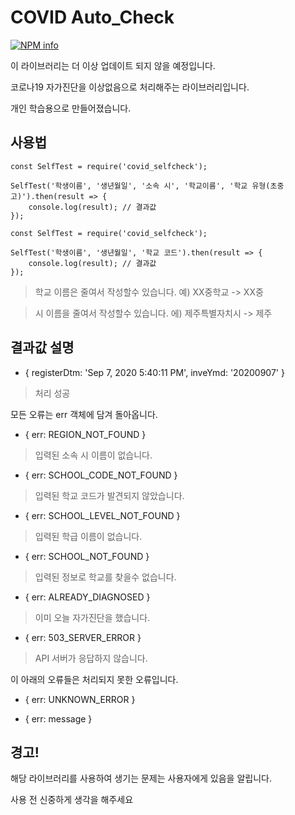 # COVID Auto_Check
[![NPM info](https://nodei.co/npm/covid_selfcheck.png)](https://www.npmjs.com/package/covid_selfcheck)



이 라이브러리는 더 이상 업데이트 되지 않을 예정입니다.






코로나19 자가진단을 이상없음으로 처리해주는 라이브러리입니다.


개인 학습용으로 만들어졌습니다.

## 사용법

```
const SelfTest = require('covid_selfcheck');

SelfTest('학생이름', '생년월일', '소속 시', '학교이름', '학교 유형(초중고)').then(result => {
    console.log(result); // 결과값
});
```

```
const SelfTest = require('covid_selfcheck');

SelfTest('학생이름', '생년월일', '학교 코드').then(result => {
    console.log(result); // 결과값
});
```

>학교 이름은 줄여서 작성할수 있습니다. 예) XX중학교 -> XX중

>시 이름을 줄여서 작성할수 있습니다. 에) 제주특별자치시 -> 제주


## 결과값 설명

* { registerDtm: 'Sep 7, 2020 5:40:11 PM', inveYmd: '20200907' }
> 처리 성공

모든 오류는 err 객체에 담겨 돌아옵니다.

* { err: REGION_NOT_FOUND }
> 입력된 소속 시 이름이 없습니다.

* { err: SCHOOL_CODE_NOT_FOUND }
> 입력된 학교 코드가 발견되지 않았습니다.

* { err: SCHOOL_LEVEL_NOT_FOUND }
> 입력된 학급 이름이 없습니다.

* { err: SCHOOL_NOT_FOUND }
> 입력된 정보로 학교를 찾을수 없습니다.

* { err: ALREADY_DIAGNOSED }
> 이미 오늘 자가진단을 했습니다.

* { err: 503_SERVER_ERROR }
> API 서버가 응답하지 않습니다.

이 아래의 오류들은 처리되지 못한 오류입니다.
* { err: UNKNOWN_ERROR }

* { err: message }

## 경고!

해당 라이브러리를 사용하여 생기는 문제는 사용자에게 있음을 알립니다.

사용 전 신중하게 생각을 해주세요